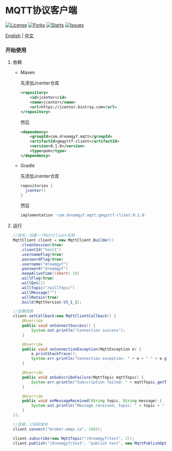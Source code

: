 # MQTT协议客户端

[![License](https://img.shields.io/badge/license-Apache%202-green)](https://github.com/dreamgyf/gmqyttf-client/blob/master/LICENSE)
[![Forks](https://img.shields.io/github/forks/dreamgyf/gmqyttf-client)](https://github.com/dreamgyf/gmqyttf-client/network/members)
[![Starts](https://img.shields.io/github/stars/dreamgyf/gmqyttf-client)](https://github.com/dreamgyf/gmqyttf-client/stargazers)
[![Issues](https://img.shields.io/github/issues/dreamgyf/gmqyttf-client)](https://github.com/dreamgyf/gmqyttf-client/issues)

[English](https://github.com/dreamgyf/gmqyttf-client/blob/master/README.md)
|
[中文](https://github.com/dreamgyf/gmqyttf-client/blob/master/README-zh.md)

### 开始使用

1. 依赖

    * Maven

        先添加Jcenter仓库

        ```xml
        <repository>
            <id>jcenter</id>
            <name>jcenter</name>
            <url>https://jcenter.bintray.com</url>
        </repository>
        ```

        然后

        ```xml
        <dependency>
            <groupId>com.dreamgyf.mqtt</groupId>
            <artifactId>gmqyttf-client</artifactId>
            <version>0.1.0</version>
            <type>pom</type>
        </dependency>
        ```

    * Gradle

        先添加Jcenter仓库

        ```groovy
        repositories {
          jcenter()
        }
        ```

        然后

        ```groovy
        implementation 'com.dreamgyf.mqtt:gmqyttf-client:0.1.0'
        ```

2. 运行

    ```java
    //首先，创建一个MqttClient实例
    MqttClient client = new MqttClient.Builder()
       .cleanSession(true)
       .clientId("test1")
       .usernameFlag(true)
       .passwordFlag(true)
       .username("dreamgyf")
       .password("dreamgyf")
       .keepAliveTime((short) 10)
       .willFlag(true)
       .willQoS(2)
       .willTopic("/willTopic")
       .willMessage("")
       .willRetain(true)
       .build(MqttVersion.V3_1_1);

    //设置回调
    client.setCallback(new MqttClientCallback() {
        @Override
        public void onConnectSuccess() {
            System.out.println("Connection success");
        }

        @Override
        public void onConnectionException(MqttException e) {
            e.printStackTrace();
            System.err.println("Connection exception: " + e + " " + e.getMessage());
        }

        @Override
        public void onSubscribeFailure(MqttTopic mqttTopic) {
            System.err.println("Subscription failed: " + mqttTopic.getTopic() + " QoS: " + mqttTopic.getQoS());
        }

        @Override
        public void onMessageReceived(String topic, String message) {
            System.out.println("Message received, topic: " + topic + " message: " + message);
        }
    });

    //连接，订阅和发布
    client.connect("broker.emqx.io", 1883);

    client.subscribe(new MqttTopic("/dreamgyf/test", 2));
    client.publish("/dreamgyf/test", "publish test", new MqttPublishOption().QoS(2));
    ```

